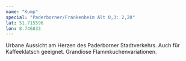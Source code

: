 ```yaml
---
name: "Kump"
special: "Paderborner/Frankenheim Alt 0,3: 2,20"
lat: 51.715596
lon: 8.746833
---
```

Urbane Aussicht am Herzen des Paderborner Stadtverkehrs. Auch für Kaffeeklatsch geeignet. Grandiose Flammkuchenvariationen.

